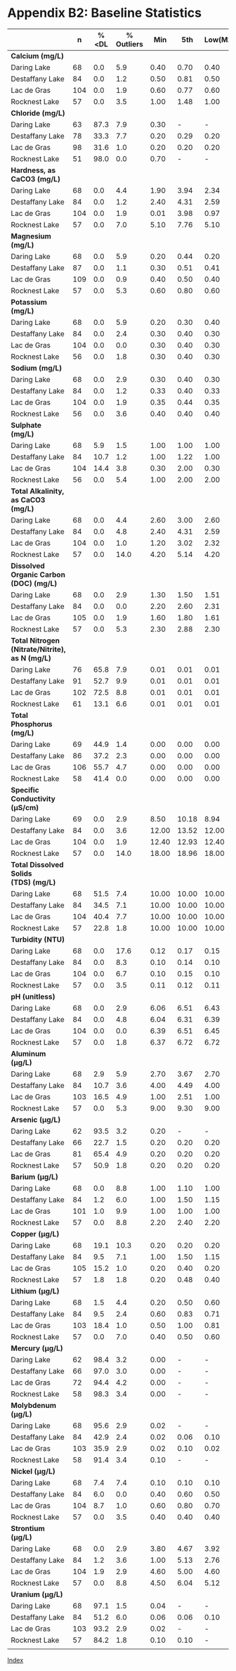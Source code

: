 ---
---

# Appendix B2: Baseline Statistics

|                                                                                  | n   | %<DL | % Outliers | Min   | 5th   | Low(M2MAD) | Low(TIF) | Q1    | Mean  | Median | Q3    | High(M2MAD) | High(TIF) | 95th  | 98th  | Max    | SD    | CV     |
| -------------------------------------------------------------------------------- | --- | ---- | ---------- | ----- | ----- | ---------- | -------- | ----- | ----- | ------ | ----- | ----------- | --------- | ----- | ----- | ------ | ----- | ------ |
| **Calcium (mg/L)**                                                                   |     |      |            |       |       |            |          |       |       |        |       |             |           |       |       |        |       |        |
| Daring Lake                                                                      | 68  | 0.0  | 5.9        | 0.40  | 0.70  | 0.40       | 0.40     | 0.90  | 1.50  | 1.10   | 1.73  | 1.99        | 2.96      | 2.97  | 5.97  | 6.10   | 1.12  | 1.26   |
| Destaffany Lake                                                                  | 84  | 0.0  | 1.2        | 0.50  | 0.81  | 0.50       | 0.50     | 1.10  | 1.52  | 1.40   | 1.83  | 2.48        | 2.91      | 2.50  | 2.90  | 3.60   | 0.58  | 0.33   |
| Lac de Gras                                                                      | 104 | 0.0  | 1.9        | 0.60  | 0.77  | 0.60       | 0.60     | 1.00  | 1.39  | 1.30   | 1.70  | 2.43        | 2.75      | 2.37  | 2.70  | 2.90   | 0.50  | 0.25   |
| Rocknest Lake                                                                    | 57  | 0.0  | 3.5        | 1.00  | 1.48  | 1.00       | 1.00     | 2.00  | 3.19  | 2.70   | 4.00  | 5.07        | 7.00      | 6.04  | 8.31  | 12.90  | 1.98  | 3.90   |
| **Chloride (mg/L)**                                                                  |     |      |            |       |       |            |          |       |       |        |       |             |           |       |       |        |       |        |
| Daring Lake                                                                      | 63  | 87.3 | 7.9        | 0.30  | \-    | \-         | \-       | \-    | 0.70  | 0.70   | \-    | \-          | \-        | \-    | \-    | 1.90   | 0.17  | \-     |
| Destaffany Lake                                                                  | 78  | 33.3 | 7.7        | 0.20  | 0.29  | 0.20       | 0.25     | 0.70  | 0.84  | 0.70   | 1.00  | 1.59        | 1.45      | 1.83  | 2.05  | 2.10   | 0.44  | 0.20   |
| Lac de Gras                                                                      | 98  | 31.6 | 1.0        | 0.20  | 0.20  | 0.20       | 0.20     | 0.50  | 0.98  | 0.70   | 1.43  | 1.74        | 2.81      | 2.00  | 2.32  | 3.60   | 0.63  | 0.39   |
| Rocknest Lake                                                                    | 51  | 98.0 | 0.0        | 0.70  | \-    | \-         | \-       | \-    | 0.70  | 0.70   | \-    | \-          | \-        | \-    | \-    | 0.70   | 0.00  | \-     |
| **Hardness, as CaCO3 (mg/L)**                                                        |     |      |            |       |       |            |          |       |       |        |       |             |           |       |       |        |       |        |
| Daring Lake                                                                      | 68  | 0.0  | 4.4        | 1.90  | 3.94  | 2.34       | 1.90     | 4.78  | 6.90  | 5.75   | 7.70  | 9.16        | 12.09     | 11.27 | 21.62 | 27.30  | 4.13  | 17.02  |
| Destaffany Lake                                                                  | 84  | 0.0  | 1.2        | 2.40  | 4.31  | 2.59       | 2.40     | 6.18  | 7.78  | 7.44   | 9.23  | 12.28       | 13.80     | 11.40 | 12.30 | 26.10  | 3.02  | 9.11   |
| Lac de Gras                                                                      | 104 | 0.0  | 1.9        | 0.01  | 3.98  | 0.97       | 0.29     | 5.46  | 7.48  | 6.75   | 8.90  | 12.53       | 14.07     | 11.46 | 13.42 | 30.20  | 3.92  | 15.38  |
| Rocknest Lake                                                                    | 57  | 0.0  | 7.0        | 5.10  | 7.76  | 5.10       | 5.10     | 8.70  | 13.86 | 12.00  | 15.20 | 21.79       | 24.95     | 26.12 | 34.12 | 46.20  | 7.42  | 55.04  |
| **Magnesium (mg/L)**                                                                 |     |      |            |       |       |            |          |       |       |        |       |             |           |       |       |        |       |        |
| Daring Lake                                                                      | 68  | 0.0  | 5.9        | 0.20  | 0.44  | 0.20       | 0.20     | 0.58  | 0.84  | 0.70   | 0.90  | 1.29        | 1.39      | 1.53  | 2.86  | 4.40   | 0.61  | 0.37   |
| Destaffany Lake                                                                  | 87  | 0.0  | 1.1        | 0.30  | 0.51  | 0.41       | 0.30     | 0.70  | 0.97  | 0.85   | 1.10  | 1.29        | 1.70      | 1.49  | 1.53  | 5.80   | 0.60  | 0.36   |
| Lac de Gras                                                                      | 109 | 0.0  | 0.9        | 0.40  | 0.50  | 0.40       | 0.40     | 0.70  | 0.99  | 0.80   | 1.10  | 1.39        | 1.70      | 1.57  | 1.69  | 6.70   | 0.85  | 0.72   |
| Rocknest Lake                                                                    | 57  | 0.0  | 5.3        | 0.60  | 0.80  | 0.60       | 0.60     | 1.00  | 1.48  | 1.20   | 1.60  | 2.09        | 2.50      | 2.56  | 3.38  | 6.50   | 0.89  | 0.78   |
| **Potassium (mg/L)**                                                                 |     |      |            |       |       |            |          |       |       |        |       |             |           |       |       |        |       |        |
| Daring Lake                                                                      | 68  | 0.0  | 5.9        | 0.20  | 0.30  | 0.40       | 0.20     | 0.40  | 0.50  | 0.40   | 0.60  | 0.40        | 0.90      | 0.78  | 1.18  | 2.30   | 0.28  | 0.08   |
| Destaffany Lake                                                                  | 84  | 0.0  | 2.4        | 0.30  | 0.40  | 0.30       | 0.30     | 0.50  | 0.62  | 0.60   | 0.70  | 0.90        | 1.00      | 0.90  | 0.90  | 2.19   | 0.22  | 0.05   |
| Lac de Gras                                                                      | 104 | 0.0  | 0.0        | 0.30  | 0.40  | 0.30       | 0.30     | 0.50  | 0.62  | 0.60   | 0.70  | 0.90        | 1.00      | 0.90  | 0.99  | 1.10   | 0.15  | 0.02   |
| Rocknest Lake                                                                    | 56  | 0.0  | 1.8        | 0.30  | 0.40  | 0.30       | 0.30     | 0.40  | 0.49  | 0.50   | 0.50  | 0.80        | 0.65      | 0.63  | 0.70  | 0.80   | 0.09  | 0.01   |
| **Sodium (mg/L)**                                                                    |     |      |            |       |       |            |          |       |       |        |       |             |           |       |       |        |       |        |
| Daring Lake                                                                      | 68  | 0.0  | 2.9        | 0.30  | 0.40  | 0.30       | 0.30     | 0.50  | 0.64  | 0.50   | 0.70  | 0.80        | 1.00      | 1.00  | 1.30  | 3.00   | 0.34  | 0.12   |
| Destaffany Lake                                                                  | 84  | 0.0  | 1.2        | 0.33  | 0.40  | 0.33       | 0.33     | 0.54  | 0.83  | 0.75   | 1.00  | 1.48        | 1.69      | 1.40  | 1.73  | 1.80   | 0.34  | 0.11   |
| Lac de Gras                                                                      | 104 | 0.0  | 1.9        | 0.35  | 0.44  | 0.35       | 0.35     | 0.50  | 0.89  | 0.70   | 1.20  | 1.29        | 2.10      | 1.60  | 1.89  | 2.10   | 0.42  | 0.18   |
| Rocknest Lake                                                                    | 56  | 0.0  | 3.6        | 0.40  | 0.40  | 0.40       | 0.40     | 0.50  | 0.61  | 0.60   | 0.70  | 0.90        | 1.00      | 0.80  | 0.89  | 1.00   | 0.12  | 0.01   |
| **Sulphate (mg/L)**                                                                  |     |      |            |       |       |            |          |       |       |        |       |             |           |       |       |        |       |        |
| Daring Lake                                                                      | 68  | 5.9  | 1.5        | 1.00  | 1.00  | 1.00       | 1.00     | 1.00  | 1.66  | 1.00   | 2.00  | 1.00        | 3.50      | 3.00  | 3.00  | 9.00   | 1.10  | 1.22   |
| Destaffany Lake                                                                  | 84  | 10.7 | 1.2        | 1.00  | 1.22  | 1.00       | 1.00     | 2.00  | 2.78  | 3.00   | 3.00  | 5.97        | 4.50      | 4.00  | 10.00 | 10.00  | 1.58  | 2.49   |
| Lac de Gras                                                                      | 104 | 14.4 | 3.8        | 0.30  | 2.00  | 0.30       | 0.50     | 2.00  | 2.82  | 3.00   | 3.00  | 5.97        | 4.50      | 4.00  | 5.00  | 10.00  | 1.14  | 1.29   |
| Rocknest Lake                                                                    | 56  | 0.0  | 5.4        | 1.00  | 2.00  | 2.00       | 2.00     | 2.00  | 2.27  | 2.00   | 2.00  | 2.00        | 2.00      | 3.25  | 4.00  | 4.00   | 0.59  | 0.35   |
| **Total Alkalinity,<br>as CaCO3 (mg/L)**                                             |     |      |            |       |       |            |          |       |       |        |       |             |           |       |       |        |       |        |
| Daring Lake                                                                      | 68  | 0.0  | 4.4        | 2.60  | 3.00  | 2.60       | 2.60     | 3.20  | 4.39  | 3.60   | 5.00  | 5.08        | 7.70      | 6.17  | 8.42  | 22.30  | 2.53  | 6.38   |
| Destaffany Lake                                                                  | 84  | 0.0  | 4.8        | 2.40  | 4.31  | 2.59       | 2.40     | 6.18  | 7.78  | 7.44   | 9.23  | 12.28       | 13.80     | 11.40 | 16.35 | 26.10  | 3.02  | 9.11   |
| Lac de Gras                                                                      | 104 | 0.0  | 1.0        | 1.20  | 3.02  | 2.32       | 1.45     | 3.70  | 4.36  | 4.25   | 5.20  | 6.18        | 6.80      | 6.09  | 6.29  | 6.80   | 0.98  | 0.96   |
| Rocknest Lake                                                                    | 57  | 0.0  | 14.0       | 4.20  | 5.14  | 4.20       | 4.20     | 6.10  | 9.67  | 7.60   | 9.30  | 12.34       | 14.10     | 21.30 | 25.24 | 37.10  | 6.09  | 37.14  |
| **Dissolved Organic Carbon<br>(DOC) (mg/L)**                                         |     |      |            |       |       |            |          |       |       |        |       |             |           |       |       |        |       |        |
| Daring Lake                                                                      | 68  | 0.0  | 2.9        | 1.30  | 1.50  | 1.51       | 1.30     | 2.10  | 2.52  | 2.40   | 2.80  | 3.29        | 3.85      | 3.43  | 4.09  | 7.30   | 0.79  | 0.62   |
| Destaffany Lake                                                                  | 84  | 0.0  | 0.0        | 2.20  | 2.60  | 2.31       | 2.20     | 2.90  | 3.22  | 3.20   | 3.50  | 4.09        | 4.38      | 3.99  | 4.10  | 4.38   | 0.44  | 0.19   |
| Lac de Gras                                                                      | 105 | 0.0  | 1.9        | 1.60  | 1.80  | 1.61       | 1.60     | 2.30  | 2.52  | 2.50   | 2.80  | 3.39        | 3.55      | 3.36  | 3.59  | 3.90   | 0.45  | 0.20   |
| Rocknest Lake                                                                    | 57  | 0.0  | 5.3        | 2.30  | 2.88  | 2.30       | 2.30     | 3.10  | 3.58  | 3.40   | 3.80  | 4.59        | 4.85      | 4.90  | 5.16  | 7.00   | 0.78  | 0.60   |
| **Total Nitrogen<br>(Nitrate/Nitrite), as N (mg/L)**                                 |     |      |            |       |       |            |          |       |       |        |       |             |           |       |       |        |       |        |
| Daring Lake                                                                      | 76  | 65.8 | 7.9        | 0.01  | 0.01  | 0.01       | 0.01     | 0.01  | 0.03  | 0.01   | 0.02  | 0.02        | 0.04      | 0.16  | 0.35  | 0.39   | 0.08  | 0.01   |
| Destaffany Lake                                                                  | 91  | 52.7 | 9.9        | 0.01  | 0.01  | 0.01       | 0.01     | 0.01  | 0.03  | 0.01   | 0.02  | 0.02        | 0.04      | 0.12  | 0.20  | 0.30   | 0.05  | 0.00   |
| Lac de Gras                                                                      | 102 | 72.5 | 8.8        | 0.01  | 0.01  | 0.01       | 0.01     | 0.01  | 0.03  | 0.01   | 0.01  | 0.02        | 0.02      | 0.15  | 0.20  | 0.65   | 0.08  | 0.01   |
| Rocknest Lake                                                                    | 61  | 13.1 | 6.6        | 0.01  | 0.01  | 0.01       | 0.01     | 0.02  | 0.05  | 0.03   | 0.06  | 0.08        | 0.12      | 0.15  | 0.26  | 0.42   | 0.07  | 0.00   |
| **Total Phosphorus (mg/L)**                                                          |     |      |            |       |       |            |          |       |       |        |       |             |           |       |       |        |       |        |
| Daring Lake                                                                      | 69  | 44.9 | 1.4        | 0.00  | 0.00  | 0.00       | 0.00     | 0.00  | 0.01  | 0.00   | 0.01  | 0.01        | 0.02      | 0.01  | 0.02  | 0.03   | 0.00  | 0.00   |
| Destaffany Lake                                                                  | 86  | 37.2 | 2.3        | 0.00  | 0.00  | 0.00       | 0.00     | 0.00  | 0.01  | 0.00   | 0.01  | 0.01        | 0.02      | 0.01  | 0.03  | 0.06   | 0.01  | 0.00   |
| Lac de Gras                                                                      | 106 | 55.7 | 4.7        | 0.00  | 0.00  | 0.00       | 0.00     | 0.00  | 0.01  | 0.01   | 0.01  | 0.01        | 0.02      | 0.02  | 0.06  | 0.09   | 0.01  | 0.00   |
| Rocknest Lake                                                                    | 58  | 41.4 | 0.0        | 0.00  | 0.00  | 0.00       | 0.00     | 0.00  | 0.00  | 0.00   | 0.01  | 0.00        | 0.02      | 0.01  | 0.01  | 0.02   | 0.00  | 0.00   |
| **Specific Conductivity (µS/cm)**                                                    |     |      |            |       |       |            |          |       |       |        |       |             |           |       |       |        |       |        |
| Daring Lake                                                                      | 69  | 0.0  | 2.9        | 8.50  | 10.18 | 8.94       | 8.50     | 11.60 | 15.60 | 12.50  | 16.90 | 16.06       | 24.85     | 22.32 | 59.42 | 75.70  | 11.08 | 122.84 |
| Destaffany Lake                                                                  | 84  | 0.0  | 3.6        | 12.00 | 13.52 | 12.00      | 12.00    | 15.30 | 21.78 | 17.60  | 20.65 | 25.16       | 28.68     | 26.95 | 31.23 | 309.00 | 32.01 | 1024   |
| Lac de Gras                                                                      | 104 | 0.0  | 1.9        | 12.40 | 12.93 | 12.40      | 12.40    | 15.20 | 19.23 | 18.30  | 22.13 | 27.79       | 32.51     | 28.86 | 31.05 | 37.30  | 5.08  | 25.85  |
| Rocknest Lake                                                                    | 57  | 0.0  | 14.0       | 18.00 | 18.96 | 18.00      | 18.00    | 21.30 | 26.52 | 22.90  | 25.40 | 30.31       | 31.55     | 45.44 | 49.05 | 72.70  | 10.04 | 100.78 |
| **Total Dissolved Solids<br>(TDS) (mg/L)**                                           |     |      |            |       |       |            |          |       |       |        |       |             |           |       |       |        |       |        |
| Daring Lake                                                                      | 68  | 51.5 | 7.4        | 10.00 | 10.00 | 10.00      | 10.00    | 10.00 | 14.10 | 10.00  | 14.00 | 10.00       | 20.00     | 22.00 | 54.24 | 64.00  | 9.81  | 96.30  |
| Destaffany Lake                                                                  | 84  | 34.5 | 7.1        | 10.00 | 10.00 | 10.00      | 10.00    | 10.00 | 15.14 | 12.00  | 16.00 | 17.93       | 25.00     | 28.80 | 44.92 | 84.00  | 10.94 | 119.74 |
| Lac de Gras                                                                      | 104 | 40.4 | 7.7        | 10.00 | 10.00 | 10.00      | 10.00    | 10.00 | 14.74 | 10.00  | 16.00 | 10.00       | 25.00     | 28.00 | 38.76 | 74.00  | 9.11  | 82.99  |
| Rocknest Lake                                                                    | 57  | 22.8 | 1.8        | 10.00 | 10.00 | 10.00      | 10.00    | 10.00 | 19.39 | 16.00  | 24.00 | 33.79       | 45.00     | 40.40 | 43.76 | 88.00  | 12.74 | 162.31 |
| **Turbidity (NTU)**                                                                  |     |      |            |       |       |            |          |       |       |        |       |             |           |       |       |        |       |        |
| Daring Lake                                                                      | 68  | 0.0  | 17.6       | 0.12  | 0.17  | 0.15       | 0.12     | 0.24  | 0.42  | 0.28   | 0.37  | 0.41        | 0.57      | 1.12  | 2.07  | 3.31   | 0.49  | 0.24   |
| Destaffany Lake                                                                  | 84  | 0.0  | 8.3        | 0.10  | 0.14  | 0.10       | 0.10     | 0.30  | 0.49  | 0.39   | 0.53  | 0.75        | 0.86      | 1.20  | 1.83  | 3.23   | 0.45  | 0.20   |
| Lac de Gras                                                                      | 104 | 0.0  | 6.7        | 0.10  | 0.15  | 0.10       | 0.10     | 0.21  | 0.39  | 0.30   | 0.40  | 0.60        | 0.70      | 0.92  | 1.20  | 2.40   | 0.33  | 0.11   |
| Rocknest Lake                                                                    | 57  | 0.0  | 3.5        | 0.11  | 0.12  | 0.11       | 0.11     | 0.24  | 0.36  | 0.31   | 0.38  | 0.52        | 0.59      | 0.72  | 1.43  | 1.70   | 0.27  | 0.07   |
| **pH (unitless)**                                                                    |     |      |            |       |       |            |          |       |       |        |       |             |           |       |       |        |       |        |
| Daring Lake                                                                      | 68  | 0.0  | 2.9        | 6.06  | 6.51  | 6.43       | 6.31     | 6.62  | 6.72  | 6.74   | 6.82  | 6.94        | 6.94      | 6.92  | 6.93  | 6.94   | 0.16  | 0.03   |
| Destaffany Lake                                                                  | 84  | 0.0  | 4.8        | 6.04  | 6.31  | 6.39       | 6.30     | 6.61  | 6.68  | 6.69   | 6.81  | 6.97        | 6.97      | 6.94  | 6.95  | 6.97   | 0.18  | 0.03   |
| Lac de Gras                                                                      | 104 | 0.0  | 0.0        | 6.39  | 6.51  | 6.45       | 6.39     | 6.64  | 6.74  | 6.75   | 6.85  | 7.05        | 7.06      | 6.98  | 7.00  | 7.06   | 0.14  | 0.02   |
| Rocknest Lake                                                                    | 57  | 0.0  | 1.8        | 6.37  | 6.72  | 6.72       | 6.37     | 6.91  | 7.13  | 7.14   | 7.27  | 7.56        | 7.79      | 7.59  | 7.69  | 7.79   | 0.29  | 0.09   |
| **Aluminum (μg/L)**                                                                  |     |      |            |       |       |            |          |       |       |        |       |             |           |       |       |        |       |        |
| Daring Lake                                                                      | 68  | 2.9  | 5.9        | 2.70  | 3.67  | 2.70       | 2.70     | 5.58  | 9.05  | 7.10   | 8.80  | 11.84       | 13.64     | 26.11 | 30.00 | 58.50  | 8.24  | 67.97  |
| Destaffany Lake                                                                  | 84  | 10.7 | 3.6        | 4.00  | 4.49  | 4.00       | 4.00     | 7.98  | 15.05 | 12.00  | 18.78 | 26.97       | 34.98     | 30.00 | 37.45 | 78.00  | 10.94 | 119.76 |
| Lac de Gras                                                                      | 103 | 16.5 | 4.9        | 1.00  | 2.51  | 1.00       | 1.00     | 3.70  | 13.58 | 5.10   | 8.10  | 10.14       | 14.70     | 30.00 | 42.76 | 330.00 | 33.47 | 1120   |
| Rocknest Lake                                                                    | 57  | 0.0  | 5.3        | 9.00  | 9.30  | 9.00       | 9.00     | 11.10 | 14.79 | 12.50  | 13.90 | 16.65       | 18.10     | 19.18 | 63.41 | 79.50  | 11.74 | 137.79 |
| **Arsenic (μg/L)**                                                                   |     |      |            |       |       |            |          |       |       |        |       |             |           |       |       |        |       |        |
| Daring Lake                                                                      | 62  | 93.5 | 3.2        | 0.20  | \-    | \-         | \-       | \-    | 0.21  | 0.20   | \-    | \-          | \-        | \-    | \-    | 0.40   | 0.03  | \-     |
| Destaffany Lake                                                                  | 66  | 22.7 | 1.5        | 0.20  | 0.20  | 0.20       | 0.20     | 0.20  | 0.24  | 0.20   | 0.30  | 0.20        | 0.45      | 0.30  | 0.30  | 1.00   | 0.11  | 0.01   |
| Lac de Gras                                                                      | 81  | 65.4 | 4.9        | 0.20  | 0.20  | 0.20       | 0.20     | 0.20  | 0.29  | 0.20   | 0.20  | 0.20        | 0.20      | 1.00  | 1.00  | 2.00   | 0.28  | 0.08   |
| Rocknest Lake                                                                    | 57  | 50.9 | 1.8        | 0.20  | 0.20  | 0.20       | 0.20     | 0.20  | 0.22  | 0.20   | 0.20  | 0.20        | 0.20      | 0.30  | 0.30  | 0.30   | 0.04  | 0.00   |
| **Barium (μg/L)**                                                                    |     |      |            |       |       |            |          |       |       |        |       |             |           |       |       |        |       |        |
| Daring Lake                                                                      | 68  | 0.0  | 8.8        | 1.00  | 1.10  | 1.00       | 1.00     | 1.20  | 1.70  | 1.20   | 1.73  | 1.50        | 2.51      | 2.77  | 3.76  | 14.00  | 1.62  | 2.63   |
| Destaffany Lake                                                                  | 84  | 1.2  | 6.0        | 1.00  | 1.50  | 1.15       | 1.10     | 1.70  | 1.97  | 1.83   | 2.10  | 2.51        | 2.70      | 2.70  | 3.10  | 6.70   | 0.66  | 0.44   |
| Lac de Gras                                                                      | 101 | 1.0  | 9.9        | 1.00  | 1.00  | 1.00       | 1.00     | 1.60  | 2.02  | 1.80   | 2.14  | 2.69        | 2.95      | 3.50  | 4.80  | 7.20   | 0.88  | 0.78   |
| Rocknest Lake                                                                    | 57  | 0.0  | 8.8        | 2.20  | 2.40  | 2.20       | 2.20     | 2.60  | 3.14  | 2.80   | 3.30  | 3.69        | 4.35      | 4.68  | 5.09  | 7.20   | 0.87  | 0.75   |
| **Copper (μg/L)**                                                                    |     |      |            |       |       |            |          |       |       |        |       |             |           |       |       |        |       |        |
| Daring Lake                                                                      | 68  | 19.1 | 10.3       | 0.20  | 0.20  | 0.20       | 0.20     | 0.30  | 0.50  | 0.40   | 0.50  | 0.70        | 0.80      | 1.58  | 1.97  | 2.10   | 0.42  | 0.18   |
| Destaffany Lake                                                                  | 84  | 9.5  | 7.1        | 1.00  | 1.50  | 1.15       | 1.10     | 1.70  | 1.97  | 1.83   | 2.10  | 2.51        | 2.70      | 2.70  | 3.10  | 6.70   | 0.66  | 0.44   |
| Lac de Gras                                                                      | 105 | 15.2 | 1.0        | 0.20  | 0.40  | 0.20       | 0.20     | 0.60  | 1.10  | 0.70   | 2.00  | 1.29        | 4.10      | 2.92  | 3.00  | 5.20   | 0.86  | 0.74   |
| Rocknest Lake                                                                    | 57  | 1.8  | 1.8        | 0.20  | 0.48  | 0.40       | 0.20     | 0.50  | 0.69  | 0.70   | 0.80  | 1.00        | 1.25      | 0.90  | 1.08  | 1.90   | 0.23  | 0.05   |
| **Lithium (μg/L)**                                                                   |     |      |            |       |       |            |          |       |       |        |       |             |           |       |       |        |       |        |
| Daring Lake                                                                      | 68  | 1.5  | 4.4        | 0.20  | 0.50  | 0.60       | 0.31     | 0.80  | 1.03  | 0.90   | 1.13  | 1.20        | 1.61      | 1.50  | 2.69  | 4.60   | 0.59  | 0.35   |
| Destaffany Lake                                                                  | 84  | 9.5  | 2.4        | 0.60  | 0.83  | 0.71       | 0.60     | 1.20  | 1.52  | 1.30   | 1.63  | 1.89        | 2.26      | 3.00  | 3.00  | 4.50   | 0.66  | 0.43   |
| Lac de Gras                                                                      | 103 | 18.4 | 1.0        | 0.50  | 1.00  | 0.81       | 0.50     | 1.20  | 1.65  | 1.40   | 1.80  | 1.99        | 2.70      | 3.00  | 3.00  | 3.00   | 0.70  | 0.49   |
| Rocknest Lake                                                                    | 57  | 0.0  | 7.0        | 0.40  | 0.50  | 0.60       | 0.50     | 0.80  | 0.97  | 0.90   | 1.00  | 1.20        | 1.30      | 1.22  | 2.80  | 3.00   | 0.43  | 0.18   |
| **Mercury (μg/L)**                                                                   |     |      |            |       |       |            |          |       |       |        |       |             |           |       |       |        |       |        |
| Daring Lake                                                                      | 62  | 98.4 | 3.2        | 0.00  | \-    | \-         | \-       | \-    | 0.01  | 0.01   | \-    | \-          | \-        | \-    | \-    | 0.02   | 0.00  | \-     |
| Destaffany Lake                                                                  | 66  | 97.0 | 3.0        | 0.00  | \-    | \-         | \-       | \-    | 0.01  | 0.01   | \-    | \-          | \-        | \-    | \-    | 0.02   | 0.00  | \-     |
| Lac de Gras                                                                      | 72  | 94.4 | 4.2        | 0.00  | \-    | \-         | \-       | \-    | 0.01  | 0.01   | \-    | \-          | \-        | \-    | \-    | 0.14   | 0.02  | \-     |
| Rocknest Lake                                                                    | 58  | 98.3 | 3.4        | 0.00  | \-    | \-         | \-       | \-    | 0.01  | 0.01   | \-    | \-          | \-        | \-    | \-    | 0.02   | 0.00  | \-     |
| **Molybdenum (μg/L)**                                                                |     |      |            |       |       |            |          |       |       |        |       |             |           |       |       |        |       |        |
| Daring Lake                                                                      | 68  | 95.6 | 2.9        | 0.02  | \-    | \-         | \-       | \-    | 0.10  | 0.10   | \-    | \-          | \-        | \-    | \-    | 0.20   | 0.02  | \-     |
| Destaffany Lake                                                                  | 84  | 42.9 | 2.4        | 0.02  | 0.06  | 0.10       | 0.02     | 0.10  | 0.22  | 0.10   | 0.20  | 0.10        | 0.35      | 1.00  | 1.00  | 1.20   | 0.29  | 0.08   |
| Lac de Gras                                                                      | 103 | 35.9 | 2.9        | 0.02  | 0.10  | 0.02       | 0.02     | 0.10  | 0.37  | 0.20   | 0.30  | 0.50        | 0.60      | 1.00  | 1.48  | 3.00   | 0.51  | 0.26   |
| Rocknest Lake                                                                    | 58  | 91.4 | 3.4        | 0.10  | \-    | \-         | \-       | \-    | 0.11  | 0.10   | \-    | \-          | \-        | \-    | \-    | 0.50   | 0.06  | \-     |
| **Nickel (μg/L)**                                                                    |     |      |            |       |       |            |          |       |       |        |       |             |           |       |       |        |       |        |
| Daring Lake                                                                      | 68  | 7.4  | 7.4        | 0.10  | 0.10  | 0.10       | 0.10     | 0.20  | 0.31  | 0.20   | 0.30  | 0.50        | 0.45      | 0.63  | 1.96  | 3.40   | 0.49  | 0.24   |
| Destaffany Lake                                                                  | 84  | 6.0  | 0.0        | 0.40  | 0.60  | 0.50       | 0.40     | 0.70  | 0.83  | 0.80   | 1.00  | 1.10        | 1.10      | 1.09  | 1.10  | 1.10   | 0.16  | 0.03   |
| Lac de Gras                                                                      | 104 | 8.7  | 1.0        | 0.60  | 0.80  | 0.70       | 0.60     | 0.90  | 1.02  | 1.00   | 1.10  | 1.30        | 1.40      | 1.37  | 2.00  | 2.00   | 0.25  | 0.06   |
| Rocknest Lake                                                                    | 57  | 0.0  | 3.5        | 0.40  | 0.40  | 0.40       | 0.40     | 0.50  | 0.62  | 0.60   | 0.70  | 0.90        | 1.00      | 0.90  | 0.99  | 1.10   | 0.15  | 0.02   |
| **Strontium (μg/L)**                                                                 |     |      |            |       |       |            |          |       |       |        |       |             |           |       |       |        |       |        |
| Daring Lake                                                                      | 68  | 0.0  | 2.9        | 3.80  | 4.67  | 3.92       | 3.80     | 5.20  | 6.70  | 5.70   | 7.18  | 7.48        | 10.14     | 9.00  | 11.85 | 38.90  | 4.27  | 18.23  |
| Destaffany Lake                                                                  | 84  | 1.2  | 3.6        | 1.00  | 5.13  | 2.76       | 1.19     | 6.25  | 8.29  | 7.80   | 9.63  | 12.84       | 14.69     | 13.96 | 15.57 | 15.80  | 2.83  | 8.03   |
| Lac de Gras                                                                      | 104 | 1.9  | 2.9        | 4.60  | 5.00  | 4.60       | 4.60     | 6.20  | 8.89  | 7.62   | 10.85 | 13.25       | 17.83     | 14.97 | 18.02 | 19.30  | 3.43  | 11.75  |
| Rocknest Lake                                                                    | 57  | 0.0  | 8.8        | 4.50  | 6.04  | 5.12       | 4.55     | 6.50  | 7.39  | 7.20   | 7.80  | 9.28        | 9.75      | 9.86  | 10.36 | 13.40  | 1.38  | 1.90   |
| **Uranium (μg/L)**                                                                   |     |      |            |       |       |            |          |       |       |        |       |             |           |       |       |        |       |        |
| Daring Lake                                                                      | 68  | 97.1 | 1.5        | 0.04  | \-    | \-         | \-       | \-    | 0.10  | 0.10   | \-    | \-          | \-        | \-    | \-    | 0.10   | 0.01  | \-     |
| Destaffany Lake                                                                  | 84  | 51.2 | 6.0        | 0.06  | 0.06  | 0.10       | 0.10     | 0.10  | 0.12  | 0.10   | 0.10  | 0.10        | 0.10      | 0.30  | 0.3   | 0.30   | 0.06  | 0.00   |
| Lac de Gras                                                                      | 103 | 93.2 | 2.9        | 0.02  | \-    | \-         | \-       | \-    | 0.21  | 0.10   | \-    | \-          | \-        | \-    | \-    | 4.40   | 0.60  | \-     |
| Rocknest Lake                                                                    | 57  | 84.2 | 1.8        | 0.10  | 0.10  | \-         | \-       | \-    | 0.10  | 0.10   | \-    | \-          | \-        | \-    | \-    | 0.20   | 0.02  | \-     |
| |     |      |            |       |       |            |          |       |       |        |       |             |           |       |       |        |       |        |

[Index](index.md)
